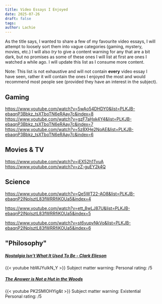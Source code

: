 ```yaml
---
title: Video Essays I Enjoyed
date: 2025-07-26
draft: false
tags: 
author: Lachie
---
```

As the title says, I wanted to share a few of my favourite video essays, I will attempt to loosely sort them into vague categories (gaming, mystery, movies, etc.) I will also *try* to give a content warning for any that are a bit dark, but no promises as some of these ones I will list at first are ones I watched a while ago. I will update this list as I consume more content. 

Note: This list is not exhaustive and will not contain **every** video essay I have seen, rather it will contain the ones I enjoyed the most and would recommend most people see (provided they have an interest in the subject).
## Gaming
https://www.youtube.com/watch?v=5wAo54DHDY0&list=PLKJB-ebaqnP3Bbkz_tsXTboTN6eRAay7c&index=8
https://www.youtube.com/watch?v=gzF7aHxk4Y4&list=PLKJB-ebaqnP3Bbkz_tsXTboTN6eRAay7c&index=7
https://www.youtube.com/watch?v=5z8XHe2NoAE&list=PLKJB-ebaqnP3Bbkz_tsXTboTN6eRAay7c&index=6
## Movies & TV
https://www.youtube.com/watch?v=jEX52h1TvuA
https://www.youtube.com/watch?v=zZ-guEY2k4Q
## Science
https://www.youtube.com/watch?v=Qe5WT22-AO8&list=PLKJB-ebaqnP2lNplsztL83fWRRfiKOUa5&index=4

https://www.youtube.com/watch?v=ett_8wLJ87U&list=PLKJB-ebaqnP2lNplsztL83fWRRfiKOUa5&index=5

https://www.youtube.com/watch?v=st6yupvNkVo&list=PLKJB-ebaqnP2lNplsztL83fWRRfiKOUa5&index=6
## "Philosophy"
##### [Nostalgia Isn’t What It Used To Be - Clark Elieson](https://www.youtube.com/watch?v=hbWJYuIkN_Y)
{{< youtube hbWJYuIkN_Y >}}
Subject matter warning:
Personal rating: /5
##### [The Answer is Not a Hut in the Woods](https://www.youtube.com/watch?v=PK2SMIOHYig&t=1s)
{{< youtube PK2SMIOHYig&t >}}
Subject matter warning: Existential 
Personal rating: /5